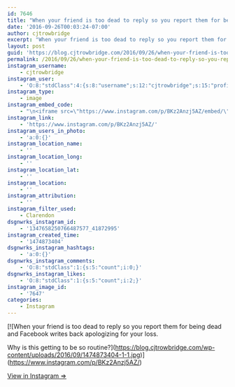 ```yaml
---
id: 7646
title: "When your friend is too dead to reply so you report them for being dead and Facebook writes back apologizing for your loss.\n\nWhy is this getting to be so routine?"
date: '2016-09-26T00:03:24-07:00'
author: cjtrowbridge
excerpt: "When your friend is too dead to reply so you report them for being dead and Facebook writes back apologizing for your loss.\n\nWhy is this getting to be so routine?"
layout: post
guid: 'https://blog.cjtrowbridge.com/2016/09/26/when-your-friend-is-too-dead-to-reply-so-you-report-them-for-being-dead-and-facebook-writes-back-apologizing-for-your-loss-why-is-this-getting-to-be-so-routine/'
permalink: /2016/09/26/when-your-friend-is-too-dead-to-reply-so-you-report-them-for-being-dead-and-facebook-writes-back-apologizing-for-your-loss-why-is-this-getting-to-be-so-routine/
instagram_username:
    - cjtrowbridge
instagram_user:
    - 'O:8:"stdClass":4:{s:8:"username";s:12:"cjtrowbridge";s:15:"profile_picture";s:96:"https://scontent.cdninstagram.com/t51.2885-19/s150x150/13724650_1188772791164794_142557231_a.jpg";s:2:"id";s:8:"41872995";s:9:"full_name";s:13:"CJ Trowbridge";}'
instagram_type:
    - image
instagram_embed_code:
    - "\n<iframe src=\"https://www.instagram.com/p/BKz2Anzj5AZ/embed/\" width=\"612\" height=\"710\" frameborder=\"0\" scrolling=\"no\" allowtransparency=\"true\" class=\"insta-image-embed\"></iframe>\n"
instagram_link:
    - 'https://www.instagram.com/p/BKz2Anzj5AZ/'
instagram_users_in_photo:
    - 'a:0:{}'
instagram_location_name:
    - ''
instagram_location_long:
    - ''
instagram_location_lat:
    - ''
instagram_location:
    - ''
instagram_attribution:
    - ''
instagram_filter_used:
    - Clarendon
dsgnwrks_instagram_id:
    - '1347658250766487577_41872995'
instagram_created_time:
    - '1474873404'
dsgnwrks_instagram_hashtags:
    - 'a:0:{}'
dsgnwrks_instagram_comments:
    - 'O:8:"stdClass":1:{s:5:"count";i:0;}'
dsgnwrks_instagram_likes:
    - 'O:8:"stdClass":1:{s:5:"count";i:2;}'
instagram_image_id:
    - '7647'
categories:
    - Instagram
---
```


[![When your friend is too dead to reply so you report them for being dead and Facebook writes back apologizing for your loss.

Why is this getting to be so routine?](https://blog.cjtrowbridge.com/wp-content/uploads/2016/09/1474873404-1-1.jpg)](https://www.instagram.com/p/BKz2Anzj5AZ/)

[View in Instagram ⇒](https://www.instagram.com/p/BKz2Anzj5AZ/)